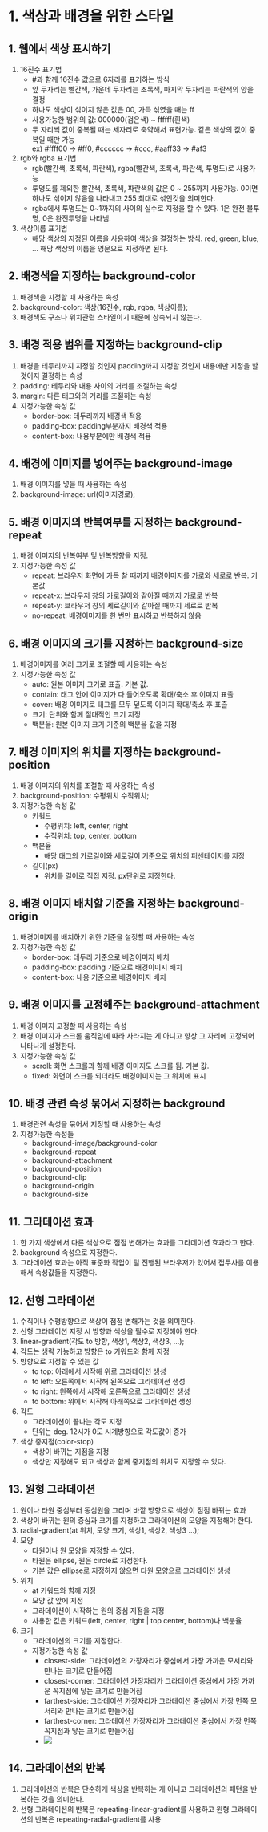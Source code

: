 # 1. 색상과 배경을 위한 스타일
## 1. 웹에서 색상 표시하기
1. 16진수 표기법
    - #과 함께 16진수 값으로 6자리를 표기하는 방식
    - 앞 두자리는 빨간색, 가운데 두자리는 초록색, 마지막 두자리는 파란색의 양을 결정
    - 하나도 색상이 섞이지 않은 값은 00, 가득 섞였을 때는 ff
    - 사용가능한 범위의 값: 000000(검은색) ~ ffffff(흰색)
    - 두 자리씩 값이 중복될 때는 세자리로 축약해서 표현가능. 같은 색상의 값이 중복일 때만 가능  
      ex) #ffff00 -> #ff0, #cccccc -> #ccc, #aaff33 -> #af3
2. rgb와 rgba 표기법
    - rgb(빨간색, 초록색, 파란색), rgba(빨간색, 초록색, 파란색, 투명도)로 사용가능
    - 투명도를 제외한 빨간색, 초록색, 파란색의 값은 0 ~ 255까지 사용가능. 0이면 하나도 섞이지 않음을 나타내고 255 최대로 섞인것을 의미한다.
    - rgba에서 투명도는 0~1까지의 사이의 실수로 지정을 할 수 있다. 1은 완전 불투명, 0은 완전투명을 나타냄. 
3. 색상이름 표기법
    - 해당 색상의 지정된 이름을 사용하여 색상을 결정하는 방식. red, green, blue, ... 해당 색상의 이름을 영문으로 지정하면 된다.

## 2. 배경색을 지정하는 background-color
1. 배경색을 지정할 때 사용하는 속성
2. background-color: 색상(16진수, rgb, rgba, 색상이름);
3. 배경색도 구조나 위치관련 스타일이기 때문에 상속되지 않는다.

## 3. 배경 적용 범위를 지정하는 background-clip
1. 배경을 테두리까지 지정할 것인지 padding까지 지정할 것인지 내용에만 지정을 할 것이지 결정하는 속성
2. padding: 테두리와 내용 사이의 거리를 조절하는 속성
3. margin: 다른 태그와의 거리를 조절하는 속성
4. 지정가능한 속성 값
    - border-box: 테두리까지 배경색 적용
    - padding-box: padding부분까지 배경색 적용
    - content-box: 내용부분에만 배경색 적용

## 4. 배경에 이미지를 넣어주는 background-image
1. 배경 이미지를 넣을 때 사용하는 속성
2. background-image: url(이미지경로);

## 5. 배경 이미지의 반복여부를 지정하는 background-repeat
1. 배경 이미지의 반복여부 및 반복방향을 지정.
2. 지정가능한 속성 값
    - repeat: 브라우저 화면에 가득 찰 때까지 배경이미지를 가로와 세로로 반복. 기본값
    - repeat-x: 브라우저 창의 가로길이와 같아질 때까지 가로로 반복
    - repeat-y: 브라우저 창의 세로길이와 같아질 때까지 세로로 반복
    - no-repeat: 배경이미지를 한 번만 표시하고 반복하지 않음

## 6. 배경 이미지의 크기를 지정하는 background-size
1. 배경이미지를 여러 크기로 조절할 때 사용하는 속성
2. 지정가능한 속성 값
    - auto: 원본 이미지 크기로 표출. 기본 값.
    - contain: 태그 안에 이미지가 다 들어오도록 확대/축소 후 이미지 표출
    - cover: 배경 이미지로 태그를 모두 덮도록 이미지 확대/축소 후 표출
    - 크기: 단위와 함께 절대적인 크기 지정
    - 백분율: 원본 이미지 크기 기준의 백분율 값을 지정

## 7. 배경 이미지의 위치를 지정하는 background-position
1. 배경 이미지의 위치를 조절할 때 사용하는 속성
2. background-position: 수평위치 수직위치;
3. 지정가능한 속성 값
    - 키워드
        - 수평위치: left, center, right
        - 수직위치: top, center, bottom
    - 백분율
        - 해당 태그의 가로길이와 세로길이 기준으로 위치의 퍼센테이지를 지정
    - 길이(px)
        - 위치를 길이로 직접 지정. px단위로 지정한다.

## 8. 배경 이미지 배치할 기준을 지정하는 background-origin
1. 배경이미지를 배치하기 위한 기준을 설정할 때 사용하는 속성
2. 지정가능한 속성 값
    - border-box: 테두리 기준으로 배경이미지 배치
    - padding-box: padding 기준으로 배경이미지 배치
    - content-box: 내용 기준으로 배경이미지 배치

## 9. 배경 이미지를 고정해주는 background-attachment
1. 배경 이미지 고정할 때 사용하는 속성
2. 배경 이미지가 스크롤 움직임에 따라 사라지는 게 아니고 항상 그 자리에 고정되어 나타나게 설정한다.
3. 지정가능한 속성 값
    - scroll: 화면 스크롤과 함께 배경 이미지도 스크롤 됨. 기본 값.
    - fixed: 화면이 스크롤 되더라도 배경이미지는 그 위치에 표시

## 10. 배경 관련 속성 묶어서 지정하는 background
1. 배경관련 속성을 묶어서 지정할 때 사용하는 속성
2. 지정가능한 속성들
    - background-image/background-color
    - background-repeat
    - background-attachment
    - background-position
    - background-clip
    - background-origin
    - background-size

## 11. 그라데이션 효과
1. 한 가지 색상에서 다른 색상으로 점점 변해가는 효과를 그라데이션 효과라고 한다.
2. background 속성으로 지정한다.
3. 그라데이션 효과는 아직 표준화 작업이 덜 진행된 브라우저가 있어서 접두사를 이용해서 속성값들을 지정한다.

## 12. 선형 그라데이션
1. 수직이나 수평방향으로 색상이 점점 변해가는 것을 의미한다.
2. 선형 그라데이션 지정 시 방향과 색상을 필수로 지정해야 한다.
3. linear-gradient(각도 to 방향, 색상1, 색상2, 색상3, ...);
4. 각도는 생략 가능하고 방향은 to 키워드와 함께 지정
5. 방향으로 지정할 수 있는 값
    - to top: 아래에서 시작해 위로 그라데이션 생성
    - to left: 오른쪽에서 시작해 왼쪽으로 그라데이션 생성
    - to right: 왼쪽에서 시작해 오른쪽으로 그라데이션 생성
    - to bottom: 위에서 시작해 아래쪽으로 그라데이션 생성
6. 각도
    - 그라데이션이 끝나는 각도 지정
    - 단위는 deg. 12시가 0도 시계방향으로 각도값이 증가
7. 색상 중지점(color-stop)
    - 색상이 바뀌는 지점을 지정
    - 색상만 지정해도 되고 색상과 함께 중지점의 위치도 지정할 수 있다.

## 13. 원형 그라데이션
1. 원이나 타원 중심부터 동심원을 그리며 바깥 방향으로 색상이 점점 바뀌는 효과
2. 색상이 바뀌는 원의 중심과 크기를 지정하고 그라데이션의 모양을 지정해야 한다.
3. radial-gradient(at 위치, 모양 크기, 색상1, 색상2, 색상3 ...);
4. 모양
    - 타원이나 원 모양을 지정할 수 있다.
    - 타원은 ellipse, 원은 circle로 지정한다.
    - 기본 값은 ellipse로 지정하지 않으면 타원 모양으로 그라데이션 생성
5. 위치
    - at 키워드와 함께 지정
    - 모양 값 앞에 지정
    - 그라데이션이 시작하는 원의 중심 지점을 지정
    - 사용한 값은 키워드(left, center, right | top center, bottom)나 백분율
6. 크기
    - 그라데이션의 크기를 지정한다.
    - 지정가능한 속성 값
        - closest-side: 그라데이션의 가장자리가 중심에서 가장 가까운 모서리와 만나는 크기로 만들어짐
        - closest-corner: 그라데이션 가장자리가 그라데이션 중심에서 가장 가까운 꼭지점에 닿는 크기로 만들어짐
        - farthest-side: 그라데이션 가장자리가 그라데이션 중심에서 가장 먼쪽 모서리와 만나는 크기로 만들어짐
        - farthest-corner: 그라데이션 가장자리가 그라데이션 중심에서 가장 먼쪽 꼭지점과 닿는 크기로 만들어짐
        - <img src="images/원형 그라데이션 크기.jpg">

## 14. 그라데이션의 반복
1. 그라데이션의 반복은 단순하게 색상을 반복하는 게 아니고 그라데이션의 패턴을 반복하는 것을 의미한다.
2. 선형 그라데이션의 반복은 repeating-linear-gradient를 사용하고 원형 그라데이션의 반복은 repeating-radial-gradient를 사용